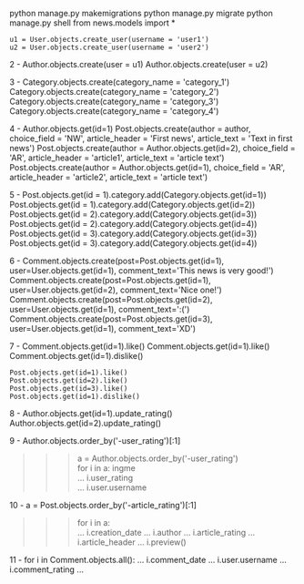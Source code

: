 python manage.py makemigrations
python manage.py migrate
python manage.py shell
from news.models import *

	u1 = User.objects.create_user(username = 'user1') 
	u2 = User.objects.create_user(username = 'user2') 

2 - Author.objects.create(user = u1)
	Author.objects.create(user = u2)


3 - Category.objects.create(category_name = 'category_1')
	Category.objects.create(category_name = 'category_2')
	Category.objects.create(category_name = 'category_3')
	Category.objects.create(category_name = 'category_4')

4 - Author.objects.get(id=1)
	Post.objects.create(author = author, choice_field = 'NW', article_header = 'First news', article_text = 'Text in first news')
	Post.objects.create(author = Author.objects.get(id=2), choice_field = 'AR', article_header = 'article1', article_text = 'article text') 
	Post.objects.create(author = Author.objects.get(id=1), choice_field = 'AR', article_header = 'article2', article_text = 'article text') 
	
5 - Post.objects.get(id = 1).category.add(Category.objects.get(id=1))
	Post.objects.get(id = 1).category.add(Category.objects.get(id=2))
	Post.objects.get(id = 2).category.add(Category.objects.get(id=3))
	Post.objects.get(id = 2).category.add(Category.objects.get(id=4))
	Post.objects.get(id = 3).category.add(Category.objects.get(id=3))
	Post.objects.get(id = 3).category.add(Category.objects.get(id=4))



6 - Comment.objects.create(post=Post.objects.get(id=1), user=User.objects.get(id=1), comment_text='This news is very good!')
	Comment.objects.create(post=Post.objects.get(id=1), user=User.objects.get(id=2), comment_text='Nice one!')
	Comment.objects.create(post=Post.objects.get(id=2), user=User.objects.get(id=1), comment_text=':(')
	Comment.objects.create(post=Post.objects.get(id=3), user=User.objects.get(id=1), comment_text='XD')

7 - Comment.objects.get(id=1).like() 
	Comment.objects.get(id=1).like()
	Comment.objects.get(id=1).dislike()

	Post.objects.get(id=1).like() 
	Post.objects.get(id=2).like() 
	Post.objects.get(id=3).like() 
	Post.objects.get(id=1).dislike()


8 - Author.objects.get(id=1).update_rating()
	Author.objects.get(id=2).update_rating()


9 - Author.objects.order_by('-user_rating')[:1]

>>> a = Author.objects.order_by('-user_rating')    
>>> for i in a:   ingme                         
...     i.user_rating                               
...     i.user.username    

10 -  a = Post.objects.order_by('-article_rating')[:1]    
>>> for i in a:                                         
...     i.creation_date
...     i.author
...     i.article_rating
...     i.article_header
...     i.preview()

11 -  for i in Comment.objects.all():
...     i.comment_date
...     i.user.username
...     i.comment_rating
... 



